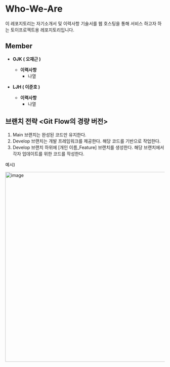 # Who-We-Are
이 레포지토리는 자기소개서 및 이력사항 기술서를 웹 호스팅을 통해 서비스 하고자 하는 토이프로젝트용 레포지토리입니다.

## Member

- **OJK ( 오재근 )** 
  - **이력사항**
    - 나열

- **LJH ( 이준호 )**
  - **이력사항**
    - 나열

## 브랜치 전략 <Git Flow의 경량 버전>

1. Main 브랜치는 완성된 코드만 유지한다.
2. Develop 브랜치는 개발 프레임워크를 제공한다. 해당 코드를 기반으로 작업한다.
3. Develop 브랜치 하위에 [개인 이름_Feature] 브랜치를 생성한다. 해당 브랜치에서 각자 업데이트를 위한 코드를 작성한다.

예시) 

<img width="599" alt="image" src="https://github.com/user-attachments/assets/7e5d81a4-abc0-40ac-9a72-3dc74f2a575a">


